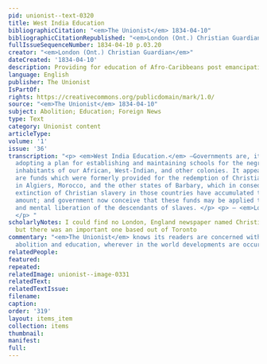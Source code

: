 ```yaml
---
pid: unionist--text-0320
title: West India Education
bibliographicCitation: "<em>The Unionist</em> 1834-04-10"
bibliographicCitationRepublished: "<em>London (Ont.) Christian Guardian</em>"
fullIssueSequenceNumber: 1834-04-10 p.03.20
creator: "<em>London (Ont.) Christian Guardian</em>"
dateCreated: '1834-04-10'
description: Providing for education of Afro-Caribbeans post emancipation
language: English
publisher: The Unionist
IsPartOf: 
rights: https://creativecommons.org/publicdomain/mark/1.0/
source: "<em>The Unionist</em> 1834-04-10"
subject: Abolition; Education; Foreign News
type: Text
category: Unionist content
articleType: 
volume: '1'
issue: '36'
transcription: "<p> <em>West India Education.</em> —Governments are, it is understood,
  adopting a plan for establishing and maintaining schools for the negroes and other
  inhabitants of our African, West-Indian, and other colonies. It appears that there
  are funds which were formerly provided for the redemption of Christians from slavery
  in Algiers, Morocco, and the other states of Barbary, which in consequence of the
  extinction of Christian slavery in those countries have accumulated to a considerable
  amount; and government now conceive that these funds may be applied to the education
  and mental liberation of the descendants of slaves. </p> <p> — <em>London Chr. Guar.</em>
  </p> "
scholarlyNotes: I could find no London, England newspaper named Christian Guardian,
  but there was an important one based out of Toronto
commentary: "<em>The Unionist</em> knows its readers are concerned with linkages between
  abolition and education, wherever in the world developments are occuring."
relatedPeople: 
featured: 
repeated: 
relatedImage: unionist--image-0331
relatedText: 
relatedTextIssue: 
filename: 
caption: 
order: '319'
layout: items_item
collection: items
thumbnail: 
manifest: 
full: 
---
```


